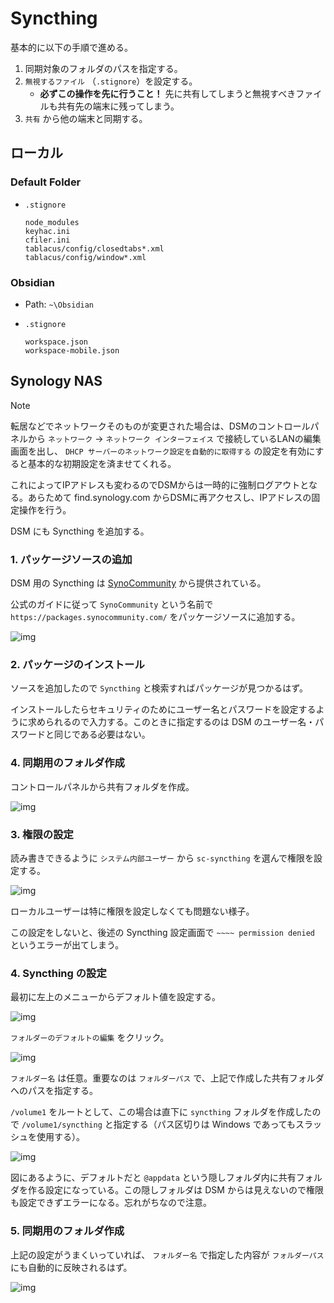 # Syncthing

基本的に以下の手順で進める。

1. 同期対象のフォルダのパスを指定する。
1. `無視するファイル` （`.stignore`）を設定する。
    - **必ずこの操作を先に行うこと！** 先に共有してしまうと無視すべきファイルも共有先の端末に残ってしまう。
1. `共有` から他の端末と同期する。


## ローカル

### Default Folder

+ `.stignore`

    ```
    node_modules
    keyhac.ini
    cfiler.ini
    tablacus/config/closedtabs*.xml
    tablacus/config/window*.xml
    ```


### Obsidian

+ Path: `~\Obsidian`
+ `.stignore`

    ```
    workspace.json
    workspace-mobile.json
    ```

## Synology NAS

> [!NOTE]
> 転居などでネットワークそのものが変更された場合は、DSMのコントロールパネルから `ネットワーク` → `ネットワーク インターフェイス` で接続しているLANの編集画面を出し、 `DHCP サーバーのネットワーク設定を自動的に取得する` の設定を有効にすると基本的な初期設定を済ませてくれる。
> 
> これによってIPアドレスも変わるのでDSMからは一時的に強制ログアウトとなる。あらためて find.synology.com からDSMに再アクセスし、IPアドレスの固定操作を行う。




DSM にも Syncthing を追加する。

### 1. パッケージソースの追加

DSM 用の Syncthing は [SynoCommunity](https://synocommunity.com/) から提供されている。

公式のガイドに従って `SynoCommunity` という名前で `https://packages.synocommunity.com/` をパッケージソースに追加する。

![img](./img/dsm-package-center.png)

### 2. パッケージのインストール

ソースを追加したので `Syncthing` と検索すればパッケージが見つかるはず。

インストールしたらセキュリティのためにユーザー名とパスワードを設定するように求められるので入力する。このときに指定するのは DSM のユーザー名・パスワードと同じである必要はない。

### 4. 同期用のフォルダ作成

コントロールパネルから共有フォルダを作成。

![img](./img/dsm-sync-folder-add.png)

### 3. 権限の設定

読み書きできるように `システム内部ユーザー` から `sc-syncthing` を選んで権限を設定する。

![img](./img/dsm-sync-folder-permission.png)

ローカルユーザーは特に権限を設定しなくても問題ない様子。

この設定をしないと、後述の Syncthing 設定画面で `~~~~ permission denied` というエラーが出てしまう。


### 4. Syncthing の設定

最初に左上のメニューからデフォルト値を設定する。

![img](./img/dsm-st-global-setting.png)

`フォルダーのデフォルトの編集` をクリック。

![img](./img/dsm-st-global-default.png)

`フォルダー名` は任意。重要なのは `フォルダーパス` で、上記で作成した共有フォルダへのパスを指定する。

`/volume1` をルートとして、この場合は直下に `syncthing` フォルダを作成したので `/volume1/syncthing` と指定する（パス区切りは Windows であってもスラッシュを使用する）。

![img](./img/dsm-st-default-folder.png)

図にあるように、デフォルトだと `@appdata` という隠しフォルダ内に共有フォルダを作る設定になっている。この隠しフォルダは DSM からは見えないので権限も設定できずエラーになる。忘れがちなので注意。


### 5. 同期用のフォルダ作成

上記の設定がうまくいっていれば、 `フォルダー名` で指定した内容が `フォルダーパス` にも自動的に反映されるはず。

![img](./img/dsm-st-sync-setting.png)